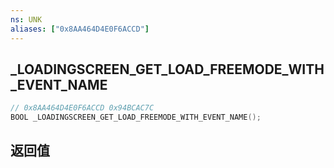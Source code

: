 ```yaml
---
ns: UNK
aliases: ["0x8AA464D4E0F6ACCD"]
---
```

## _LOADINGSCREEN_GET_LOAD_FREEMODE_WITH_EVENT_NAME

```c
// 0x8AA464D4E0F6ACCD 0x94BCAC7C
BOOL _LOADINGSCREEN_GET_LOAD_FREEMODE_WITH_EVENT_NAME();
```


## 返回值
